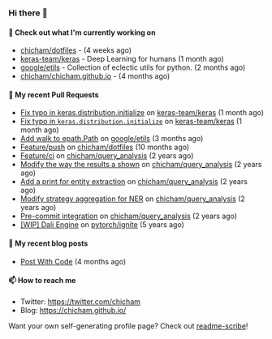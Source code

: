### Hi there 👋

#### 👷 Check out what I'm currently working on

- [chicham/dotfiles](https://github.com/chicham/dotfiles) -  (4 weeks ago)
- [keras-team/keras](https://github.com/keras-team/keras) - Deep Learning for humans (1 month ago)
- [google/etils](https://github.com/google/etils) - Collection of eclectic utils for python. (2 months ago)
- [chicham/chicham.github.io](https://github.com/chicham/chicham.github.io) -  (4 months ago)

#### 🔨 My recent Pull Requests

- [Fix typo in keras.distribution.initialize](https://github.com/keras-team/keras/pull/19201) on [keras-team/keras](https://github.com/keras-team/keras) (1 month ago)
- [Fix typo in `keras.distribution.initialize`](https://github.com/keras-team/keras/pull/19200) on [keras-team/keras](https://github.com/keras-team/keras) (1 month ago)
- [Add walk to epath.Path](https://github.com/google/etils/pull/525) on [google/etils](https://github.com/google/etils) (3 months ago)
- [Feature/push](https://github.com/chicham/dotfiles/pull/7) on [chicham/dotfiles](https://github.com/chicham/dotfiles) (10 months ago)
- [Feature/ci](https://github.com/chicham/query_analysis/pull/5) on [chicham/query_analysis](https://github.com/chicham/query_analysis) (2 years ago)
- [Modify the way the results a shown](https://github.com/chicham/query_analysis/pull/4) on [chicham/query_analysis](https://github.com/chicham/query_analysis) (2 years ago)
- [Add a print for entity extraction](https://github.com/chicham/query_analysis/pull/3) on [chicham/query_analysis](https://github.com/chicham/query_analysis) (2 years ago)
- [Modify strategy aggregation for NER](https://github.com/chicham/query_analysis/pull/2) on [chicham/query_analysis](https://github.com/chicham/query_analysis) (2 years ago)
- [Pre-commit integration](https://github.com/chicham/query_analysis/pull/1) on [chicham/query_analysis](https://github.com/chicham/query_analysis) (2 years ago)
- [[WIP] Dali Engine](https://github.com/pytorch/ignite/pull/493) on [pytorch/ignite](https://github.com/pytorch/ignite) (5 years ago)

#### 📜 My recent blog posts

- [Post With Code](https://chicham.github.io/posts/post-with-code/index.html) (4 months ago)

#### 📫 How to reach me

- Twitter: https://twitter.com/chicham
- Blog: https://chicham.github.io/

Want your own self-generating profile page? Check out [readme-scribe](https://github.com/muesli/readme-scribe)!


